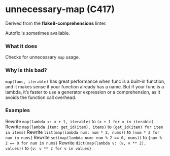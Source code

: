 # unnecessary-map (C417)

Derived from the **flake8-comprehensions** linter.

Autofix is sometimes available.

### What it does
Checks for unnecessary `map` usage.

### Why is this bad?
`map(func, iterable)` has great performance when func is a built-in function, and it
makes sense if your function already has a name. But if your func is a lambda, it’s
faster to use a generator expression or a comprehension, as it avoids the function call
overhead.

### Examples
Rewrite `map(lambda x: x + 1, iterable)` to `(x + 1 for x in iterable)`
Rewrite `map(lambda item: get_id(item), items)` to `(get_id(item) for item in items)`
Rewrite `list(map(lambda num: num * 2, nums))` to `[num * 2 for num in nums]`
Rewrite `set(map(lambda num: num % 2 == 0, nums))` to `{num % 2 == 0 for num in nums}`
Rewrite `dict(map(lambda v: (v, v ** 2), values))` to `{v: v ** 2 for v in values}`